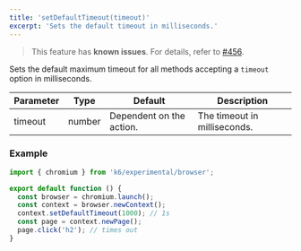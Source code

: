 ```yaml
---
title: 'setDefaultTimeout(timeout)'
excerpt: 'Sets the default timeout in milliseconds.'
---
```


<Blockquote mod="attention">

This feature has **known issues**. For details, refer to
[#456](https://github.com/grafana/xk6-browser/issues/456).

</Blockquote>

Sets the default maximum timeout for all methods accepting a `timeout` option in milliseconds.

| Parameter | Type   | Default                  | Description                  |
|-----------|--------|--------------------------|------------------------------|
| timeout   | number | Dependent on the action. | The timeout in milliseconds. |


### Example

<CodeGroup labels={[]}>

```javascript
import { chromium } from 'k6/experimental/browser';

export default function () {
  const browser = chromium.launch();
  const context = browser.newContext();
  context.setDefaultTimeout(1000); // 1s
  const page = context.newPage();
  page.click('h2'); // times out
}
```

</CodeGroup>
